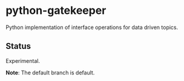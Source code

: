 # python-gatekeeper

Python implementation of interface operations for data driven topics.

## Status

Experimental.

**Note**: The default branch is default.
